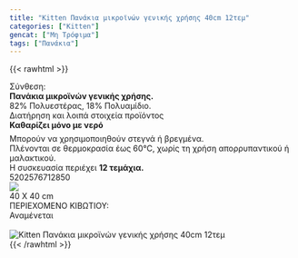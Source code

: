 ```yaml
---
title: "Kitten Πανάκια μικροϊνών γενικής χρήσης 40cm 12τεμ"
categories: ["Kitten"]
gencat: ["Μη Τρόφιμα"]
tags: ["Πανάκια"]
---
```

{{< rawhtml >}}

<div class="sload224"><div class="product"><div id="sistatika">Σύνθεση:</div><div class="alltext"><b>Πανάκια μικροϊνών γενικής χρήσης.</b><br>82% Πολυεστέρας, 18% Πολυαμίδιο.<br></div><div id="loipa">Διατήρηση και λοιπά στοιχεία προϊόντος</div><div class="alltext"><b style="margin:0">Καθαρίζει μόνο με νερό<img src="https://lh3.googleusercontent.com/-b0P8LoIAcCU/W8uA8gYqmYI/AAAAAAAACJo/CqIArNVCDMES9xhyJeGfvaBD6ytwDUgugCEwYBhgL/drop%25404x.png" style="width:12px;margin-bottom:10px;margin-left:10px"></b><br>Μπορούν να χρησιμοποιηθούν στεγνά ή βρεγμένα.<br>Πλένονται σε θερμοκρασία έως 60°C, χωρίς τη χρήση απορρυπαντικού ή μαλακτικού.<br>Η συσκευασία περιέχει <b>12 τεμάχια.</b></div><div id="barcode"><div id="barimage1"></div><span id="bartext">5202576712850</span></div><div id="varos"><div id="varosimage" style="margin:0"><img src="https://lh3.googleusercontent.com/-duhd9t9rdGc/W8UKXGnvV-I/AAAAAAAACCc/a1aa2yVbqkswS10-aNQoHmLydNlkNGBBwCLcBGAs/h120/dim3%25402x.png"></div><span id="varostext">40 X 40 cm</span></div><div id="kivotio">ΠΕΡΙΕΧΟΜΕΝΟ ΚΙΒΩΤΙΟΥ:<br>Αναμένεται</div><br><div class="pimg"><img alt="Kitten Πανάκια μικροϊνών γενικής χρήσης 40cm 12τεμ" title="Kitten Πανάκια μικροϊνών γενικής χρήσης 40cm 12τεμ" src="/media/images/kitten-panakia-mikroinwn-genikhs-xrhshs-40cm-12tem.jpg"></div></div></div>
{{< /rawhtml >}}


